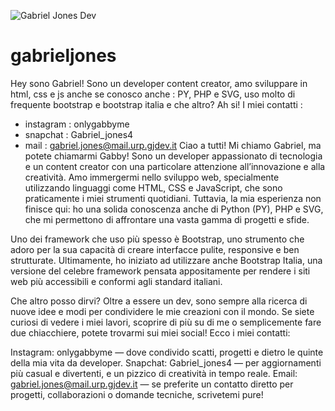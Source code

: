 ![Gabriel Jones Dev](https://github.com/user-attachments/assets/57ce255d-b64d-4af5-b51c-910ef16a98ce)
# gabrieljones
Hey sono Gabriel! Sono un developer content creator, amo sviluppare in html, css e js anche se conosco anche : PY, PHP e SVG, uso molto di frequente bootstrap e bootstrap italia e che altro? Ah si! I miei contatti : 
- instagram : onlygabbyme
- snapchat : Gabriel_jones4
- mail : gabriel.jones@mail.urp.gjdev.it
Ciao a tutti! Mi chiamo Gabriel, ma potete chiamarmi Gabby! Sono un developer appassionato di tecnologia e un content creator con una particolare attenzione all’innovazione e alla creatività. Amo immergermi nello sviluppo web, specialmente utilizzando linguaggi come HTML, CSS e JavaScript, che sono praticamente i miei strumenti quotidiani. Tuttavia, la mia esperienza non finisce qui: ho una solida conoscenza anche di Python (PY), PHP e SVG, che mi permettono di affrontare una vasta gamma di progetti e sfide.

Uno dei framework che uso più spesso è Bootstrap, uno strumento che adoro per la sua capacità di creare interfacce pulite, responsive e ben strutturate. Ultimamente, ho iniziato ad utilizzare anche Bootstrap Italia, una versione del celebre framework pensata appositamente per rendere i siti web più accessibili e conformi agli standard italiani.

Che altro posso dirvi? Oltre a essere un dev, sono sempre alla ricerca di nuove idee e modi per condividere le mie creazioni con il mondo. Se siete curiosi di vedere i miei lavori, scoprire di più su di me o semplicemente fare due chiacchiere, potete trovarmi sui miei social! Ecco i miei contatti:

Instagram: onlygabbyme — dove condivido scatti, progetti e dietro le quinte della mia vita da developer.
Snapchat: Gabriel_jones4 — per aggiornamenti più casual e divertenti, e un pizzico di creatività in tempo reale.
Email: gabriel.jones@mail.urp.gjdev.it — se preferite un contatto diretto per progetti, collaborazioni o domande tecniche, scrivetemi pure!
